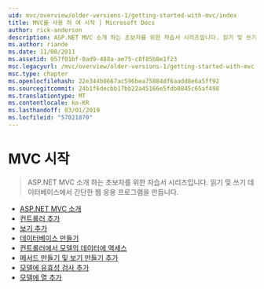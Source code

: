 ```yaml
---
uid: mvc/overview/older-versions-1/getting-started-with-mvc/index
title: MVC를 사용 하 여 시작 | Microsoft Docs
author: rick-anderson
description: ASP.NET MVC 소개 하는 초보자를 위한 자습서 시리즈입니다. 읽기 및 쓰기 데이터베이스에서 간단한 웹 응용 프로그램을 만듭니다.
ms.author: riande
ms.date: 11/08/2011
ms.assetid: 057f01bf-0ad9-488a-ae75-c8f85b8e1f23
msc.legacyurl: /mvc/overview/older-versions-1/getting-started-with-mvc
msc.type: chapter
ms.openlocfilehash: 22e344b0667ac596bea75884df6aadd8e6a5ff92
ms.sourcegitcommit: 24b1f6decbb17bb22a45166e5fdb0845c65af498
ms.translationtype: MT
ms.contentlocale: ko-KR
ms.lasthandoff: 03/01/2019
ms.locfileid: "57021870"
---
```

<a name="getting-started-with-mvc"></a>MVC 시작
====================
> ASP.NET MVC 소개 하는 초보자를 위한 자습서 시리즈입니다. 읽기 및 쓰기 데이터베이스에서 간단한 웹 응용 프로그램을 만듭니다.


- [ASP.NET MVC 소개](getting-started-with-mvc-part1.md)
- [컨트롤러 추가](getting-started-with-mvc-part2.md)
- [보기 추가](getting-started-with-mvc-part3.md)
- [데이터베이스 만들기](getting-started-with-mvc-part4.md)
- [컨트롤러에서 모델의 데이터에 액세스](getting-started-with-mvc-part5.md)
- [메서드 만들기 및 보기 만들기 추가](getting-started-with-mvc-part6.md)
- [모델에 유효성 검사 추가](getting-started-with-mvc-part7.md)
- [모델에 열 추가](getting-started-with-mvc-part8.md)
